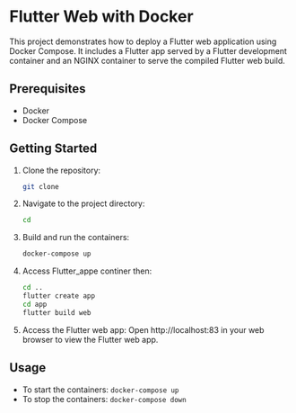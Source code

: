 # Flutter Web with Docker

This project demonstrates how to deploy a Flutter web application using Docker Compose. It includes a Flutter app served by a Flutter development container and an NGINX container to serve the compiled Flutter web build.

## Prerequisites

- Docker
- Docker Compose

## Getting Started

1. Clone the repository:

   ```bash
   git clone 

2. Navigate to the project directory:
   ```bash
   cd 

3. Build and run the containers:
   ```bash
   docker-compose up

4. Access Flutter_appe continer then:
   ```bash
   cd ..
   flutter create app
   cd app
   flutter build web

5. Access the Flutter web app:
    Open http://localhost:83 in your web browser to view the Flutter web app.


## Usage

- To start the containers: `docker-compose up`
- To stop the containers: `docker-compose down`


